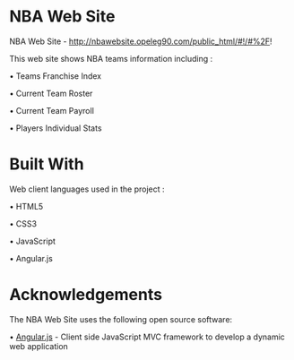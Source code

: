 # NBA Web Site
NBA Web Site - http://nbawebsite.opeleg90.com/public_html/#!/#%2F!


This web site shows NBA teams information including :

•	Teams Franchise Index

•	Current Team Roster

•	Current Team Payroll

•	Players Individual Stats  

# Built With
Web client languages used in the project : 

• HTML5

• CSS3

• JavaScript

• Angular.js


# Acknowledgements

The NBA Web Site uses the following open source software:


• [Angular.js](https://angularjs.org/) - Client side JavaScript MVC framework to develop a dynamic web application



